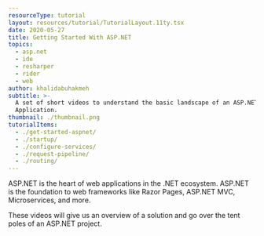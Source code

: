 ```yaml
---
resourceType: tutorial
layout: resources/tutorial/TutorialLayout.11ty.tsx
date: 2020-05-27
title: Getting Started With ASP.NET
topics:
  - asp.net
  - ide
  - resharper
  - rider
  - web
author: khalidabuhakmeh
subtitle: >-
  A set of short videos to understand the basic landscape of an ASP.NET.
  Application.
thumbnail: ./thumbnail.png
tutorialItems:
  - ./get-started-aspnet/
  - ./startup/
  - ./configure-services/
  - ./request-pipeline/
  - ./routing/
---
```


ASP.NET is the heart of web applications in the .NET ecosystem. ASP.NET is the foundation
to web frameworks like Razor Pages, ASP.NET MVC, Microservices, and more.

These videos will give us an overview of a solution and go over the tent poles of an ASP.NET project.

